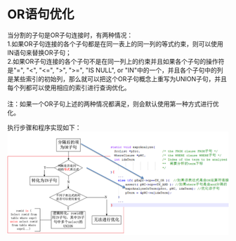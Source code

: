 # OR语句优化
当分割的子句是OR子句连接时，有两种情况：
<br>
1.如果OR子句连接的各个子句都是在同一表上的同一列的等式约束，则可以使用IN语句来替换OR子句；
<br>
2.如果OR子句连接的各个子句不是在同一列上的约束并且如果各个子句的操作符是"=", "<", "<=", ">", ">=", "IS NULL", or "IN"中的一个，并且各个子句中的列是某些索引的初始列，那么就可以把这个OR子句概念上重写为UNION子句，并且每个列都可以使用相应的索引进行查询优化。
<br><br>
注：如果一个OR子句上述的两种情况都满足，则会默认使用第一种方式进行优化。

执行步骤和程序实现如下：
<img src="or.png">
